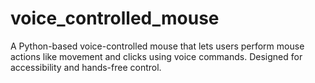 # voice_controlled_mouse
A Python-based voice-controlled mouse that lets users perform mouse actions like movement and clicks using voice commands. Designed for accessibility and hands-free control.

